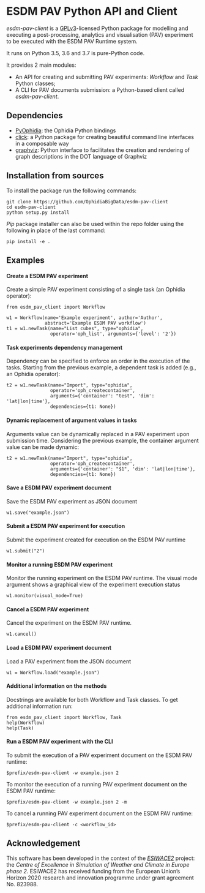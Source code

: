 ESDM PAV Python API and Client
==============================

*esdm-pav-client* is a [GPLv3](http://www.gnu.org/licenses/gpl-3.0.txt)-licensed Python package for modelling and executing a post-processing, analytics and visualisation (PAV) experiment to be executed with the ESDM PAV Runtime system.

It runs on Python 3.5, 3.6 and 3.7 is pure-Python code.

It provides 2 main modules:

-   An API for creating and submitting PAV experiments: *Workflow* and *Task* Python classes;
-   A CLI for PAV documents submission: a Python-based client called *esdm-pav-client*.

Dependencies
------------

-   [PyOphidia](https://github.com/OphidiaBigData/PyOphidia): the Ophidia Python bindings
-   [click](https://click.palletsprojects.com): a Python package for creating beautiful command line interfaces in a composable way
-   [graphviz](https://graphviz.readthedocs.io/en/stable/): Python interface to facilitates the creation and rendering of graph descriptions in the DOT language of Graphviz

Installation from sources
-------------------------

To install the package run the following commands:

``` {.sourceCode .bash}
git clone https://github.com/OphidiaBigData/esdm-pav-client
cd esdm-pav-client
python setup.py install
```

*Pip* package installer can also be used within the repo folder using the following in place of the last command:

``` {.sourceCode .bash}
pip install -e .
```

Examples
--------

#### Create a ESDM PAV experiment

Create a simple PAV experiment consisting of a single task (an Ophidia operator):

``` {.sourceCode .python}
from esdm_pav_client import Workflow

w1 = Workflow(name='Example experiment', author='Author', 
              abstract='Example ESDM PAV workflow')
t1 = w1.newTask(name="List cubes", type="ophidia",
                operator='oph_list', arguments={'level': '2'})
```

#### Task experiments dependency management

Dependency can be specified to enforce an order in the execution of the tasks. Starting from the previous example, a dependent task is added (e.g., an Ophidia operator):

``` {.sourceCode .python}
t2 = w1.newTask(name="Import", type="ophidia",
                operator='oph_createcontainer', 
                arguments={'container': "test", 'dim': 'lat|lon|time'},
                dependencies={t1: None})
```

#### Dynamic replacement of argument values in tasks

Arguments value can be dynamically replaced in a PAV experiment upon submission time. Considering the previous example, the container argument value can be made dynamic:

``` {.sourceCode .python}
t2 = w1.newTask(name="Import", type="ophidia",
                operator='oph_createcontainer', 
                arguments={'container': "$1", 'dim': 'lat|lon|time'},
                dependencies={t1: None})
```

#### Save a ESDM PAV experiment document

Save the ESDM PAV experiment as JSON document

``` {.sourceCode .python}
w1.save("example.json")
```

#### Submit a ESDM PAV experiment for execution

Submit the experiment created for execution on the ESDM PAV runtime

``` {.sourceCode .python}
w1.submit("2")
```

#### Monitor a running ESDM PAV experiment

Monitor the running experiment on the ESDM PAV runtime. The visual mode argument shows a graphical view of the experiment execution status

``` {.sourceCode .python}
w1.monitor(visual_mode=True)
```

#### Cancel a ESDM PAV experiment

Cancel the experiment on the ESDM PAV runtime.

``` {.sourceCode .python}
w1.cancel()
```

#### Load a ESDM PAV experiment document

Load a PAV experiment from the JSON document

``` {.sourceCode .python}
w1 = Workflow.load("example.json")
```

#### Additional information on the methods

Docstrings are available for both Workflow and Task classes. To get additional information run:

``` {.sourceCode .python}
from esdm_pav_client import Workflow, Task
help(Workflow)
help(Task)
```

#### Run a ESDM PAV experiment with the CLI

To submit the execution of a PAV experiment document on the ESDM PAV runtime:

``` {.sourceCode .bash}
$prefix/esdm-pav-client -w example.json 2
```

To monitor the execution of a running PAV experiment document on the ESDM PAV runtime:

``` {.sourceCode .bash}
$prefix/esdm-pav-client -w example.json 2 -m
```

To cancel a running PAV experiment document on the ESDM PAV runtime:

``` {.sourceCode .bash}
$prefix/esdm-pav-client -c <workflow_id>
```

Acknowledgement
---------------

This software has been developed in the context of the *[ESiWACE2](http://www.esiwace.eu)* project: the *Centre of Excellence in Simulation of Weather and Climate in Europe phase 2*. ESiWACE2 has received funding from the European Union’s Horizon 2020 research and innovation programme under grant agreement No. 823988.
